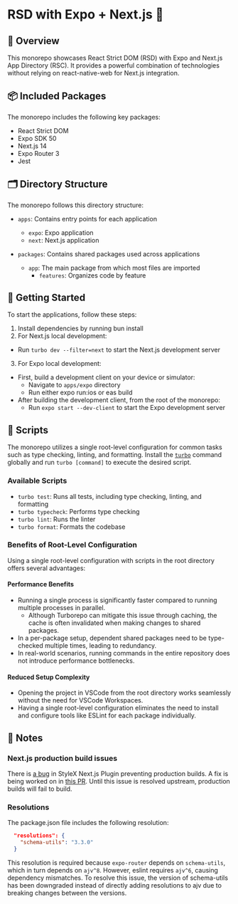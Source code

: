 # RSD with Expo + Next.js 🚧

## 🔦 Overview

This monorepo showcases React Strict DOM (RSD) with Expo and Next.js App Directory (RSC). It provides a powerful combination of technologies without relying on react-native-web for Next.js integration.

## 📦 Included Packages

The monorepo includes the following key packages:

- React Strict DOM
- Expo SDK 50
- Next.js 14
- Expo Router 3
- Jest

## 🗂 Directory Structure

The monorepo follows this directory structure:

- `apps`: Contains entry points for each application

  - `expo`: Expo application
  - `next`: Next.js application

- `packages`: Contains shared packages used across applications
  - `app`: The main package from which most files are imported
    - `features`: Organizes code by feature

## 🚀 Getting Started

To start the applications, follow these steps:

1. Install dependencies by running bun install
2. For Next.js local development:

- Run `turbo dev --filter=next` to start the Next.js development server

3. For Expo local development:
  - First, build a development client on your device or simulator:
    - Navigate to `apps/expo` directory
    - Run either expo run:ios or eas build
  - After building the development client, from the root of the monorepo:
    - Run `expo start --dev-client` to start the Expo development server

## 📜 Scripts

The monorepo utilizes a single root-level configuration for common tasks such as type checking, linting, and formatting. Install the [`turbo`](https://turbo.build/repo) command globally and run `turbo [command]` to execute the desired script.

### Available Scripts

- `turbo test`: Runs all tests, including type checking, linting, and formatting
- `turbo typecheck`: Performs type checking
- `turbo lint`: Runs the linter
- `turbo format`: Formats the codebase

### Benefits of Root-Level Configuration

Using a single root-level configuration with scripts in the root directory offers several advantages:

#### Performance Benefits

- Running a single process is significantly faster compared to running multiple processes in parallel.
  - Although Turborepo can mitigate this issue through caching, the cache is often invalidated when making changes to shared packages.
- In a per-package setup, dependent shared packages need to be type-checked multiple times, leading to redundancy.
- In real-world scenarios, running commands in the entire repository does not introduce performance bottlenecks.

#### Reduced Setup Complexity

- Opening the project in VSCode from the root directory works seamlessly without the need for VSCode Workspaces.
- Having a single root-level configuration eliminates the need to install and configure tools like ESLint for each package individually.

## 📝 Notes

### Next.js production build issues

There is [a bug](https://github.com/facebook/stylex/issues/309) in StyleX Next.js Plugin preventing production builds.
A fix is being worked on in [this PR](https://github.com/facebook/stylex/pull/491). Until this issue is resolved upstream, production builds will fail to build.

### Resolutions

The package.json file includes the following resolution:

```json package.json
  "resolutions": {
    "schema-utils": "3.3.0"
  }
```

This resolution is required because `expo-router` depends on `schema-utils`, which in turn depends on `ajv^8`. However, eslint requires `ajv^6`, causing dependency mismatches. To resolve this issue, the version of schema-utils has been downgraded instead of directly adding resolutions to ajv due to breaking changes between the versions.
